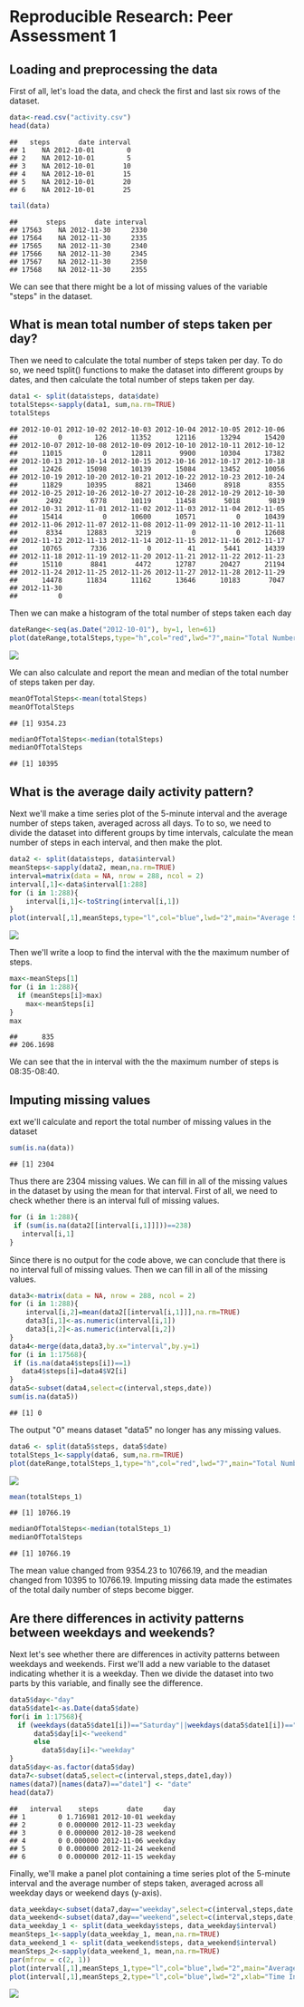 # Reproducible Research: Peer Assessment 1


## Loading and preprocessing the data

First of all, let's load the data, and check the first and last six rows of the dataset.


```r
data<-read.csv("activity.csv")
head(data)
```

```
##   steps       date interval
## 1    NA 2012-10-01        0
## 2    NA 2012-10-01        5
## 3    NA 2012-10-01       10
## 4    NA 2012-10-01       15
## 5    NA 2012-10-01       20
## 6    NA 2012-10-01       25
```

```r
tail(data)
```

```
##       steps       date interval
## 17563    NA 2012-11-30     2330
## 17564    NA 2012-11-30     2335
## 17565    NA 2012-11-30     2340
## 17566    NA 2012-11-30     2345
## 17567    NA 2012-11-30     2350
## 17568    NA 2012-11-30     2355
```
We can see that there might be a lot of missing values of the variable "steps" in the dataset.


## What is mean total number of steps taken per day?

Then we need to calculate the total number of steps taken per day. To do so, we need tsplit() functions to make the dataset into different groups by dates, and then calculate the total number of steps taken per day.


```r
data1 <- split(data$steps, data$date)
totalSteps<-sapply(data1, sum,na.rm=TRUE) 
totalSteps
```

```
## 2012-10-01 2012-10-02 2012-10-03 2012-10-04 2012-10-05 2012-10-06 
##          0        126      11352      12116      13294      15420 
## 2012-10-07 2012-10-08 2012-10-09 2012-10-10 2012-10-11 2012-10-12 
##      11015          0      12811       9900      10304      17382 
## 2012-10-13 2012-10-14 2012-10-15 2012-10-16 2012-10-17 2012-10-18 
##      12426      15098      10139      15084      13452      10056 
## 2012-10-19 2012-10-20 2012-10-21 2012-10-22 2012-10-23 2012-10-24 
##      11829      10395       8821      13460       8918       8355 
## 2012-10-25 2012-10-26 2012-10-27 2012-10-28 2012-10-29 2012-10-30 
##       2492       6778      10119      11458       5018       9819 
## 2012-10-31 2012-11-01 2012-11-02 2012-11-03 2012-11-04 2012-11-05 
##      15414          0      10600      10571          0      10439 
## 2012-11-06 2012-11-07 2012-11-08 2012-11-09 2012-11-10 2012-11-11 
##       8334      12883       3219          0          0      12608 
## 2012-11-12 2012-11-13 2012-11-14 2012-11-15 2012-11-16 2012-11-17 
##      10765       7336          0         41       5441      14339 
## 2012-11-18 2012-11-19 2012-11-20 2012-11-21 2012-11-22 2012-11-23 
##      15110       8841       4472      12787      20427      21194 
## 2012-11-24 2012-11-25 2012-11-26 2012-11-27 2012-11-28 2012-11-29 
##      14478      11834      11162      13646      10183       7047 
## 2012-11-30 
##          0
```

Then we can make a histogram of the total number of steps taken each day


```r
dateRange<-seq(as.Date("2012-10-01"), by=1, len=61)
plot(dateRange,totalSteps,type="h",col="red",lwd="7",main="Total Number of Steps Taken Each Day",xlab="Date",ylab="Total Number of Steps")
```

![](PA1_template_files/figure-html/unnamed-chunk-3-1.png) 

We can also calculate and report the mean and median of the total number of steps taken per day.


```r
meanOfTotalSteps<-mean(totalSteps)
meanOfTotalSteps
```

```
## [1] 9354.23
```

```r
medianOfTotalSteps<-median(totalSteps)
medianOfTotalSteps
```

```
## [1] 10395
```


## What is the average daily activity pattern?

Next we'll make a time series plot of the 5-minute interval and the average number of steps taken, averaged across all days. To to so, we need to divide the dataset into different groups by time intervals, calculate the mean number of steps in each interval, and then make the plot.


```r
data2 <- split(data$steps, data$interval)
meanSteps<-sapply(data2, mean,na.rm=TRUE)
interval=matrix(data = NA, nrow = 288, ncol = 2)
interval[,1]<-data$interval[1:288]
for (i in 1:288){
    interval[i,1]<-toString(interval[i,1])
}
plot(interval[,1],meanSteps,type="l",col="blue",lwd="2",main="Average Steps in Each Time Interval",xlab="Time Interval",ylab="Average Steps")
```

![](PA1_template_files/figure-html/unnamed-chunk-5-1.png) 

Then we'll write a loop to find the interval with the the maximum number of steps.


```r
max<-meanSteps[1]
for (i in 1:288){
  if (meanSteps[i]>max)
    max<-meanSteps[i]
}
max
```

```
##      835 
## 206.1698
```

We can see that the in interval with the the maximum number of steps is 08:35-08:40.


## Imputing missing values

ext we'll calculate and report the total number of missing values in the dataset

```r
sum(is.na(data))
```

```
## [1] 2304
```

Thus there are 2304 missing values. We can fill in all of the missing values in the dataset by using the mean for that interval. First of all, we need to check whether there is an interval full of missing values.


```r
for (i in 1:288){
 if (sum(is.na(data2[[interval[i,1]]]))==238)
   interval[i,1]
}
```

Since there is no output for the code above, we can conclude that there is no interval full of missing values. Then we can fill in all of the missing values.


```r
data3<-matrix(data = NA, nrow = 288, ncol = 2)
for (i in 1:288){
    interval[i,2]=mean(data2[[interval[i,1]]],na.rm=TRUE)
    data3[i,1]<-as.numeric(interval[i,1])
    data3[i,2]<-as.numeric(interval[i,2])
}
data4<-merge(data,data3,by.x="interval",by.y=1)
for (i in 1:17568){
 if (is.na(data4$steps[i])==1)
   data4$steps[i]=data4$V2[i]
}
data5<-subset(data4,select=c(interval,steps,date))
sum(is.na(data5))
```

```
## [1] 0
```

The output "0" means dataset "data5" no longer has any missing values. 


```r
data6 <- split(data5$steps, data5$date)
totalSteps_1<-sapply(data6, sum,na.rm=TRUE) 
plot(dateRange,totalSteps_1,type="h",col="red",lwd="7",main="Total Number of Steps Taken Each Day",xlab="Date",ylab="Total Number of Steps")
```

![](PA1_template_files/figure-html/unnamed-chunk-10-1.png) 

```r
mean(totalSteps_1)
```

```
## [1] 10766.19
```

```r
medianOfTotalSteps<-median(totalSteps_1)
medianOfTotalSteps
```

```
## [1] 10766.19
```

The mean value changed from 9354.23 to 10766.19, and the meadian changed from 10395 to 10766.19. Imputing missing data made the estimates of the total daily number of steps become bigger.


## Are there differences in activity patterns between weekdays and weekends?

Next let's see whether there are differences in activity patterns between weekdays and weekends. First we'll add a new variable to the dataset indicating whether it is a weekday. Then we divide the dataset into two parts by this variable, and finally see the difference.


```r
data5$day<-"day"
data5$date1<-as.Date(data5$date)
for(i in 1:17568){
  if (weekdays(data5$date1[i])=="Saturday"||weekdays(data5$date1[i])=="Sunday")
      data5$day[i]<-"weekend"
      else
        data5$day[i]<-"weekday"
}
data5$day<-as.factor(data5$day)
data7<-subset(data5,select=c(interval,steps,date1,day))
names(data7)[names(data7)=="date1"] <- "date"
head(data7)
```

```
##   interval    steps       date     day
## 1        0 1.716981 2012-10-01 weekday
## 2        0 0.000000 2012-11-23 weekday
## 3        0 0.000000 2012-10-28 weekend
## 4        0 0.000000 2012-11-06 weekday
## 5        0 0.000000 2012-11-24 weekend
## 6        0 0.000000 2012-11-15 weekday
```

Finally, we'll make a panel plot containing a time series plot of the 5-minute interval and the average number of steps taken, averaged across all weekday days or weekend days (y-axis).


```r
data_weekday<-subset(data7,day=="weekday",select=c(interval,steps,date,day))
data_weekend<-subset(data7,day=="weekend",select=c(interval,steps,date,day))
data_weekday_1 <- split(data_weekday$steps, data_weekday$interval)
meanSteps_1<-sapply(data_weekday_1, mean,na.rm=TRUE)
data_weekend_1 <- split(data_weekend$steps, data_weekend$interval)
meanSteps_2<-sapply(data_weekend_1, mean,na.rm=TRUE)
par(mfrow = c(2, 1))
plot(interval[,1],meanSteps_1,type="l",col="blue",lwd="2",main="Average Steps in Each Time Interval",xlab="",ylab="weekday")
plot(interval[,1],meanSteps_2,type="l",col="blue",lwd="2",xlab="Time Interval",ylab="weekend")
```

![](PA1_template_files/figure-html/unnamed-chunk-12-1.png) 
